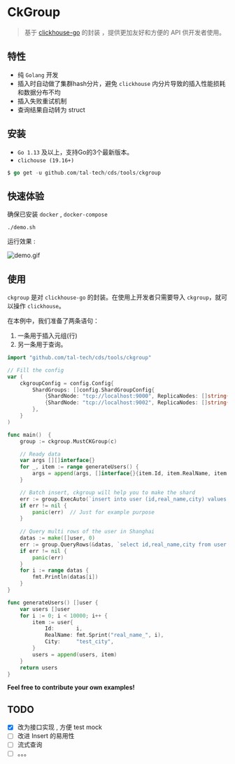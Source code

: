 # CkGroup

> 基于 [clickhouse-go](github.com/ClickHouse/clickhouse-go) 的封装 ，提供更加友好和方便的 API 供开发者使用。

## 特性

* 纯 `Golang` 开发
* 插入时自动做了集群hash分片，避免 `clickhouse` 内分片导致的插入性能损耗和数据分布不均
* 插入失败重试机制 
* 查询结果自动转为 struct

## 安装

- `Go 1.13` 及以上，支持Go的3个最新版本。
- `clichouse (19.16+)`

```go
$ go get -u github.com/tal-tech/cds/tools/ckgroup
```

## 快速体验

确保已安装 `docker` , `docker-compose` 

```shell
./demo.sh
```

运行效果 : 

![demo.gif](demo.gif)

## 使用

`ckgroup` 是对 `clickhouse-go` 的封装。在使用上开发者只需要导入 `ckgroup`，就可以操作 `clickhouse`。

在本例中，我们准备了两条语句：

1. 一条用于插入元组(行)
2. 另一条用于查询。

```go
import "github.com/tal-tech/cds/tools/ckgroup"

// Fill the config
var (
	ckgroupConfig = config.Config{
        ShardGroups: []config.ShardGroupConfig{
            {ShardNode: "tcp://localhost:9000", ReplicaNodes: []string{"tcp://localhost:9001"}},
            {ShardNode: "tcp://localhost:9002", ReplicaNodes: []string{"tcp://localhost:9003"}},
        },
    }
)

func main()  {
    group := ckgroup.MustCKGroup(c)

    // Ready data
    var args [][]interface{}
    for _, item := range generateUsers() {
        args = append(args, []interface{}{item.Id, item.RealName, item.City})
    }

  	// Batch insert, ckgroup will help you to make the shard
    err := group.ExecAuto(`insert into user (id,real_name,city) values (?,?,?)`, 0, args)
    if err != nil {
        panic(err)	// Just for example purpose
    }
  
  	// Query multi rows of the user in Shanghai
  	datas := make([]user, 0)
    err := group.QueryRows(&datas, `select id,real_name,city from user where city=?`, "上海")
    if err != nil {
        panic(err)
    }
    for i := range datas {
        fmt.Println(datas[i])
    }
}

func generateUsers() []user {
    var users []user
    for i := 0; i < 10000; i++ {
        item := user{
            Id:       i,
            RealName: fmt.Sprint("real_name_", i),
            City:     "test_city",
        }
        users = append(users, item)
    }
    return users
}
```

**Feel free to contribute your own examples!**

## TODO

- [x] 改为接口实现 , 方便 test mock
- [ ] 改进 Insert 的易用性
- [ ] 流式查询
- [ ] 。。。
